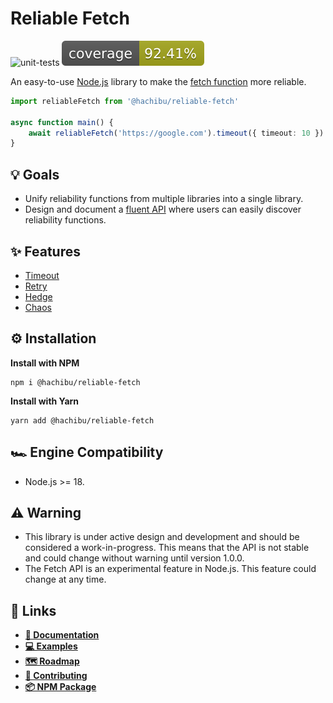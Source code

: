 # Reliable Fetch

![unit-tests](https://img.shields.io/github/workflow/status/hachibu/reliable-fetch/unit-tests/main?label=unit-tests)
![coverage](https://raw.githubusercontent.com/hachibu/reliable-fetch/main/coverage-badge.svg)

An easy-to-use [Node.js](https://nodejs.org/en/) library to make the [fetch function](https://developer.mozilla.org/en-US/docs/Web/API/fetch) more reliable.

```ts
import reliableFetch from '@hachibu/reliable-fetch'

async function main() {
    await reliableFetch('https://google.com').timeout({ timeout: 10 })
}
```

## 💡 Goals

-   Unify reliability functions from multiple libraries into a single library.
-   Design and document a [fluent API](https://en.wikipedia.org/wiki/Fluent_interface) where users can easily discover reliability functions.

## ✨️ Features

-   [Timeout](https://github.com/hachibu/reliable-fetch/blob/main/examples/timeout.ts)
-   [Retry](https://github.com/hachibu/reliable-fetch/blob/main/examples/retry.ts)
-   [Hedge](https://github.com/hachibu/reliable-fetch/blob/main/examples/hedge.ts)
-   [Chaos](https://github.com/hachibu/reliable-fetch/blob/main/examples/chaos.ts)

## ⚙️ Installation

**Install with NPM**

```
npm i @hachibu/reliable-fetch
```

**Install with Yarn**

```
yarn add @hachibu/reliable-fetch
```

## 🏎️ Engine Compatibility

-   Node.js >= 18.

## ⚠️ Warning

-   This library is under active design and development and should be considered a work-in-progress. This means that the API is not stable and could change without warning until version 1.0.0.
-   The Fetch API is an experimental feature in Node.js. This feature could change at any time.

## 🔗 Links

-   **[📖 Documentation](https://hachibu.github.io/reliable-fetch)**
-   **[💻 Examples](https://github.com/hachibu/reliable-fetch/tree/main/examples)**
-   **[🗺️ Roadmap](https://github.com/hachibu/reliable-fetch/blob/main/ROADMAP.md)**
-   **[🤝 Contributing](https://github.com/hachibu/reliable-fetch/blob/main/CONTRIBUTING.md)**
-   **[📦 NPM Package](https://www.npmjs.com/package/@hachibu/reliable-fetch)**
